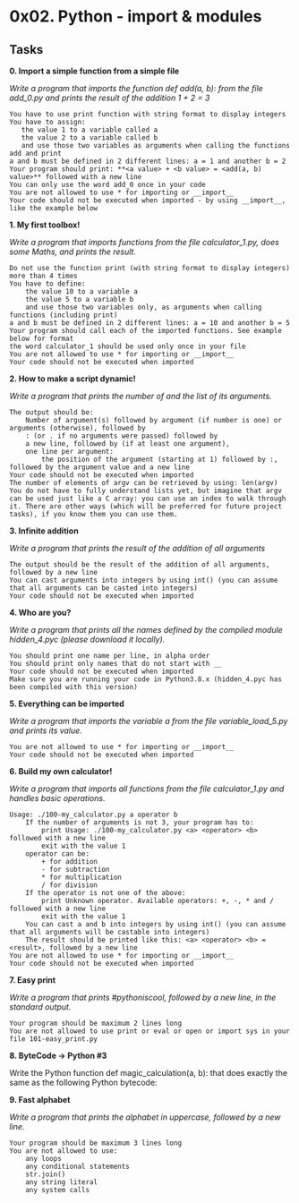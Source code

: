 # 0x02. Python - import & modules

## Tasks

**0. Import a simple function from a simple file**

*Write a program that imports the function def add(a, b): from the file add_0.py and prints the result of the addition 1 + 2 = 3*

    You have to use print function with string format to display integers
    You have to assign:
       the value 1 to a variable called a
       the value 2 to a variable called b
       and use those two variables as arguments when calling the functions add and print
    a and b must be defined in 2 different lines: a = 1 and another b = 2
    Your program should print: **<a value> + <b value> = <add(a, b) value>** followed with a new line
    You can only use the word add_0 once in your code
    You are not allowed to use * for importing or __import__
    Your code should not be executed when imported - by using __import__, like the example below


**1. My first toolbox!**

*Write a program that imports functions from the file calculator_1.py, does some Maths, and prints the result.*

    Do not use the function print (with string format to display integers) more than 4 times
    You have to define:
        the value 10 to a variable a
        the value 5 to a variable b
        and use those two variables only, as arguments when calling functions (including print)
    a and b must be defined in 2 different lines: a = 10 and another b = 5
    Your program should call each of the imported functions. See example below for format
    the word calculator_1 should be used only once in your file
    You are not allowed to use * for importing or __import__
    Your code should not be executed when imported


**2. How to make a script dynamic!**

*Write a program that prints the number of and the list of its arguments.*

    The output should be:
        Number of argument(s) followed by argument (if number is one) or arguments (otherwise), followed by
        : (or . if no arguments were passed) followed by
        a new line, followed by (if at least one argument),
        one line per argument:
            the position of the argument (starting at 1) followed by :, followed by the argument value and a new line
    Your code should not be executed when imported
    The number of elements of argv can be retrieved by using: len(argv)
    You do not have to fully understand lists yet, but imagine that argv can be used just like a C array: you can use an index to walk through it. There are other ways (which will be preferred for future project tasks), if you know them you can use them.



**3. Infinite addition**

*Write a program that prints the result of the addition of all arguments*

    The output should be the result of the addition of all arguments, followed by a new line
    You can cast arguments into integers by using int() (you can assume that all arguments can be casted into integers)
    Your code should not be executed when imported


**4. Who are you?**

*Write a program that prints all the names defined by the compiled module hidden_4.pyc (please download it locally).*

    You should print one name per line, in alpha order
    You should print only names that do not start with __
    Your code should not be executed when imported
    Make sure you are running your code in Python3.8.x (hidden_4.pyc has been compiled with this version)


**5. Everything can be imported**

*Write a program that imports the variable a from the file variable_load_5.py and prints its value.*

    You are not allowed to use * for importing or __import__
    Your code should not be executed when imported


**6. Build my own calculator!**

*Write a program that imports all functions from the file calculator_1.py and handles basic operations.*

    Usage: ./100-my_calculator.py a operator b
        If the number of arguments is not 3, your program has to:
            print Usage: ./100-my_calculator.py <a> <operator> <b> followed with a new line
            exit with the value 1
        operator can be:
            + for addition
            - for subtraction
            * for multiplication
            / for division
        If the operator is not one of the above:
            print Unknown operator. Available operators: +, -, * and / followed with a new line
            exit with the value 1
        You can cast a and b into integers by using int() (you can assume that all arguments will be castable into integers)
        The result should be printed like this: <a> <operator> <b> = <result>, followed by a new line
    You are not allowed to use * for importing or __import__
    Your code should not be executed when imported


**7. Easy print**

*Write a program that prints #pythoniscool, followed by a new line, in the standard output.*

    Your program should be maximum 2 lines long
    You are not allowed to use print or eval or open or import sys in your file 101-easy_print.py


**8. ByteCode -> Python #3**

Write the Python function def magic_calculation(a, b): that does exactly the same as the following Python bytecode:


**9. Fast alphabet**

*Write a program that prints the alphabet in uppercase, followed by a new line.*

    Your program should be maximum 3 lines long
    You are not allowed to use:
        any loops
        any conditional statements
        str.join()
        any string literal
        any system calls
